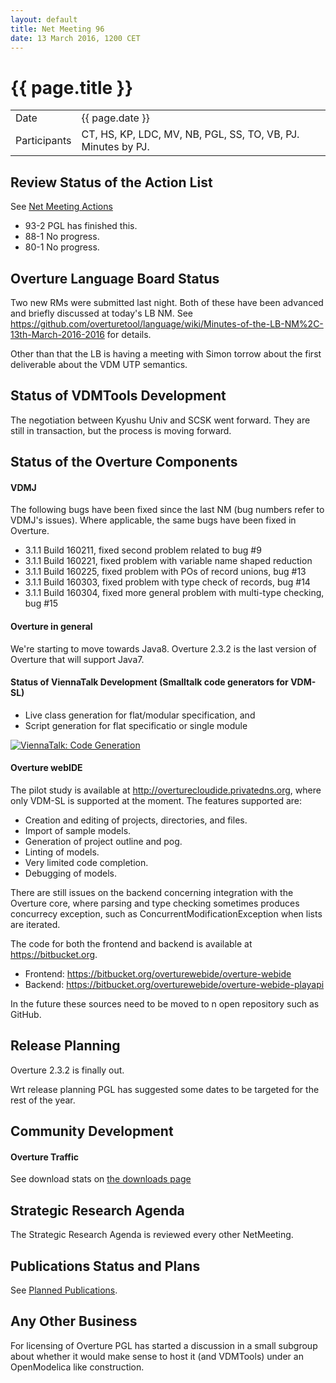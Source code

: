 ```yaml
---
layout: default
title: Net Meeting 96
date: 13 March 2016, 1200 CET
---
```


<script src="http://code.jquery.com/jquery-1.11.1.min.js">
</script>
<script src="/javascripts/edit.js"></script>
<script>setEditButonNm();</script>

# {{ page.title }}

|||
|---|---|
| Date | {{ page.date }} |
| Participants | CT, HS, KP, LDC, MV, NB, PGL, SS, TO, VB, PJ.  Minutes by PJ. |


## Review Status of the Action List

See [Net Meeting Actions](https://github.com/overturetool/overturetool.github.io/issues?q=is%3Aopen+is%3Aissue+label%3A%22action+net-meeting%22)

* 93-2 PGL has finished this.
* 88-1 No progress.
* 80-1 No progress.


## Overture Language Board Status

Two new RMs were submitted last night. Both of these have been advanced and briefly discussed at today's LB NM. See https://github.com/overturetool/language/wiki/Minutes-of-the-LB-NM%2C-13th-March-2016-2016 for details.

Other than that the LB is having a meeting with Simon torrow about the first deliverable about the VDM UTP semantics.


## Status of VDMTools Development

The negotiation between Kyushu Univ and SCSK went forward. They are still in transaction, but the process is moving forward.


##  Status of the Overture Components

#### VDMJ

The following bugs have been fixed since the last NM (bug numbers refer to VDMJ's issues). Where applicable, the same bugs have been fixed in Overture.

* 3.1.1 Build 160211, fixed second problem related to bug #9
* 3.1.1 Build 160221, fixed problem with variable name shaped reduction
* 3.1.1 Build 160225, fixed problem with POs of record unions, bug #13
* 3.1.1 Build 160303, fixed problem with type check of records, bug #14
* 3.1.1 Build 160304, fixed more general problem with multi-type checking, bug #15

#### Overture in general

We're starting to move towards Java8. Overture 2.3.2 is the last version of Overture that will support Java7.

#### Status of ViennaTalk Development (Smalltalk code generators for VDM-SL)

* Live class generation for flat/modular specification, and
* Script generation for flat specificatio or single module

[![ViennaTalk: Code Generation](http://img.youtube.com/vi/sDXiM5yvTxw/1.jpg)](http://www.youtube.com/watch?v=sDXiM5yvTxw)

#### Overture webIDE

The pilot study is available at http://overturecloudide.privatedns.org, where only VDM-SL is supported at the moment.
The features supported are:

- Creation and editing of projects, directories, and files.
- Import of sample models.
- Generation of project outline and pog.
- Linting of models.
- Very limited code completion.
- Debugging of models.

There are still issues on the backend concerning integration with the Overture core, where parsing and type checking sometimes produces concurrecy exception, such as ConcurrentModificationException when lists are iterated.

The code for both the frontend and backend is available at https://bitbucket.org.

 * Frontend: https://bitbucket.org/overturewebide/overture-webide
 * Backend: https://bitbucket.org/overturewebide/overture-webide-playapi

In the future these sources need to be moved to n open repository such as GitHub.

##  Release Planning

Overture 2.3.2 is finally out.

Wrt release planning PGL has suggested some dates to be targeted for the rest of the year.


##  Community Development

#### Overture Traffic

See download stats on [the downloads page](http://overturetool.org/download/)


##  Strategic Research Agenda

The Strategic Research Agenda is reviewed every other NetMeeting.


##  Publications Status and Plans

See [Planned Publications](http://overturetool.org/publications/PlannedPublications.html).


##  Any Other Business

For licensing of Overture PGL has started a discussion in a small subgroup about whether it would make sense to host it (and VDMTools) under an OpenModelica like construction.

<div id="edit_page_div"></div>
